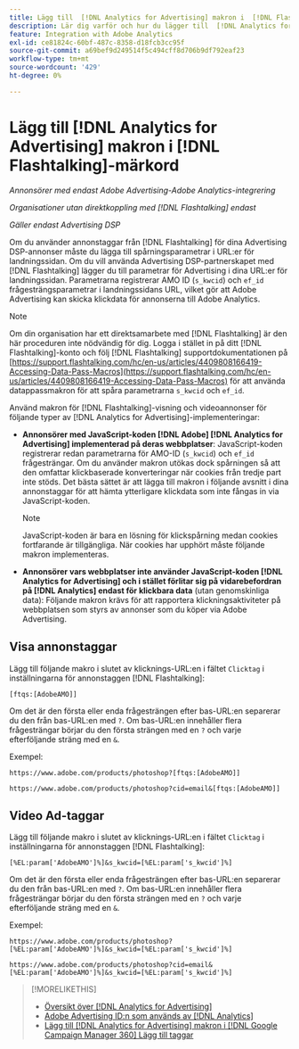 ```yaml
---
title: Lägg till  [!DNL Analytics for Advertising] makron i  [!DNL Flashtalking] Lägg till taggar
description: Lär dig varför och hur du lägger till  [!DNL Analytics for Advertising] makron i dina  [!DNL Flashtalking] ad-taggar
feature: Integration with Adobe Analytics
exl-id: ce81824c-60bf-487c-8358-d18fcb3cc95f
source-git-commit: a69bef9d249514f5c494cff8d706b9df792eaf23
workflow-type: tm+mt
source-wordcount: '429'
ht-degree: 0%

---
```


# Lägg till [!DNL Analytics for Advertising] makron i [!DNL Flashtalking]-märkord

*Annonsörer med endast Adobe Advertising-Adobe Analytics-integrering*

*Organisationer utan direktkoppling med [!DNL Flashtalking] endast*

*Gäller endast Advertising DSP*

Om du använder annonstaggar från [!DNL Flashtalking] för dina Advertising DSP-annonser måste du lägga till spårningsparametrar i URL:er för landningssidan. Om du vill använda Advertising DSP-partnerskapet med [!DNL Flashtalking] lägger du till parametrar för Advertising i dina URL:er för landningssidan. Parametrarna registrerar AMO ID (`s_kwcid`) och `ef_id` frågesträngsparametrar i landningssidans URL, vilket gör att Adobe Advertising kan skicka klickdata för annonserna till Adobe Analytics.

>[!NOTE]
>
>Om din organisation har ett direktsamarbete med [!DNL Flashtalking] är den här proceduren inte nödvändig för dig. Logga i stället in på ditt [!DNL Flashtalking]-konto och följ [!DNL Flashtalking] supportdokumentationen på [https://support.flashtalking.com/hc/en-us/articles/4409808166419-Accessing-Data-Pass-Macros](https://support.flashtalking.com/hc/en-us/articles/4409808166419-Accessing-Data-Pass-Macros) för att använda datappassmakron för att spåra parametrarna `s_kwcid` och `ef_id`.

Använd makron för [!DNL Flashtalking]-visning och videoannonser för följande typer av [!DNL Analytics for Advertising]-implementeringar:

* **Annonsörer med JavaScript-koden [!DNL Adobe] [!DNL Analytics for Advertising] implementerad på deras webbplatser**: JavaScript-koden registrerar redan parametrarna för AMO-ID (`s_kwcid`) och `ef_id` frågesträngar. Om du använder makron utökas dock spårningen så att den omfattar klickbaserade konverteringar när cookies från tredje part inte stöds. Det bästa sättet är att lägga till makron i följande avsnitt i dina annonstaggar för att hämta ytterligare klickdata som inte fångas in via JavaScript-koden.

  >[!NOTE]
  >
  >JavaScript-koden är bara en lösning för klickspårning medan cookies fortfarande är tillgängliga. När cookies har upphört måste följande makron implementeras.

* **Annonsörer vars webbplatser inte använder JavaScript-koden [!DNL Analytics for Advertising] och i stället förlitar sig på vidarebefordran på [!DNL Analytics] endast för klickbara data** (utan genomskinliga data): Följande makron krävs för att rapportera klickningsaktiviteter på webbplatsen som styrs av annonser som du köper via Adobe Advertising.

## Visa annonstaggar

Lägg till följande makro i slutet av klicknings-URL:en i fältet `Clicktag` i inställningarna för annonstaggen [!DNL Flashtalking]:

```
[ftqs:[AdobeAMO]]
```

Om det är den första eller enda frågesträngen efter bas-URL:en separerar du den från bas-URL:en med `?`. Om bas-URL:en innehåller flera frågesträngar börjar du den första strängen med en `?` och varje efterföljande sträng med en `&`.

Exempel:

`https://www.adobe.com/products/photoshop?[ftqs:[AdobeAMO]]`

`https://www.adobe.com/products/photoshop?cid=email&[ftqs:[AdobeAMO]]`

## Video Ad-taggar

Lägg till följande makro i slutet av klicknings-URL:en i fältet `Clicktag` i inställningarna för annonstaggen [!DNL Flashtalking]:

```
[%EL:param['AdobeAMO']%]&s_kwcid=[%EL:param['s_kwcid']%]
```

Om det är den första eller enda frågesträngen efter bas-URL:en separerar du den från bas-URL:en med `?`. Om bas-URL:en innehåller flera frågesträngar börjar du den första strängen med en `?` och varje efterföljande sträng med en `&`.

Exempel:

`https://www.adobe.com/products/photoshop?[%EL:param['AdobeAMO']%]&s_kwcid=[%EL:param['s_kwcid']%]`

`https://www.adobe.com/products/photoshop?cid=email&[%EL:param['AdobeAMO']%]&s_kwcid=[%EL:param['s_kwcid']%]`

>[!MORELIKETHIS]
>
>* [Översikt över [!DNL Analytics for Advertising]](overview.md)
>* [Adobe Advertising ID:n som används av [!DNL Analytics]](/help/integrations/analytics/ids.md)
>* [Lägg till [!DNL Analytics for Advertising] makron i [!DNL Google Campaign Manager 360] Lägg till taggar](/help/integrations/analytics/macros-google-campaign-manager.md)

